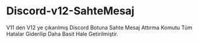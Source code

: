 # Discord-v12-SahteMesaj
V11 den V12 ye çıkarılmış Discord Botuna Sahte Mesaj Attırma Komutu Tüm Hatalar Giderilip Daha Basit Hale Getirilmiştir.

